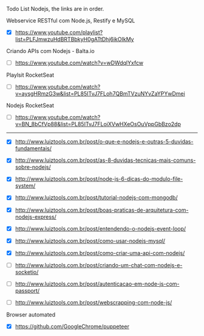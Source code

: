 Todo List Nodejs, the links are in order.

Webservice RESTful com Node.js, Restify e MySQL

- [x] https://www.youtube.com/playlist?list=PLFJmwzuHdBRTBbkyH0gATtDhj6ikOIkMy

Criando APIs com Nodejs - Balta.io
- [ ] https://www.youtube.com/watch?v=wDWdqlYxfcw  
  
Playlsit RocketSeat
- [ ] https://www.youtube.com/watch?v=aysgHRmzG3w&list=PL85ITvJ7FLoh7QBmTVzuNYvZaYPYwDmei  
  
Nodejs RocketSeat
- [ ] https://www.youtube.com/watch?v=BN_8bCfVp88&list=PL85ITvJ7FLoiXVwHXeOsOuVppGbBzo2dp

---

- [x] http://www.luiztools.com.br/post/o-que-e-nodejs-e-outras-5-duvidas-fundamentais/

- [x] http://www.luiztools.com.br/post/as-8-duvidas-tecnicas-mais-comuns-sobre-nodejs/

- [x] http://www.luiztools.com.br/post/node-js-6-dicas-do-modulo-file-system/

- [x] http://www.luiztools.com.br/post/tutorial-nodejs-com-mongodb/

- [x] http://www.luiztools.com.br/post/boas-praticas-de-arquitetura-com-nodejs-express/

- [x] http://www.luiztools.com.br/post/entendendo-o-nodejs-event-loop/

- [x] http://www.luiztools.com.br/post/como-usar-nodejs-mysql/

- [x] http://www.luiztools.com.br/post/como-criar-uma-api-com-nodejs/

- [ ] http://www.luiztools.com.br/post/criando-um-chat-com-nodejs-e-socketio/

- [ ] http://www.luiztools.com.br/post/autenticacao-em-node-js-com-passport/

- [ ] http://www.luiztools.com.br/post/webscrapping-com-node-js/

Browser automated

- [x] https://github.com/GoogleChrome/puppeteer

